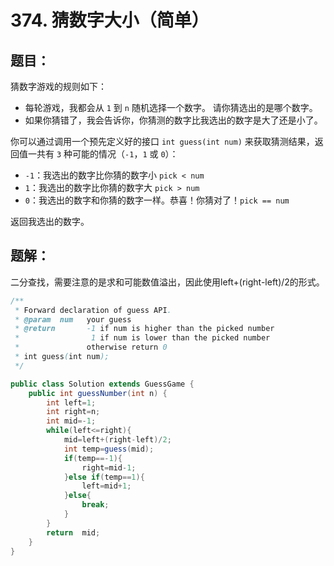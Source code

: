 # 374. 猜数字大小（简单）
## 题目：
猜数字游戏的规则如下：

* 每轮游戏，我都会从 `1` 到 `n` 随机选择一个数字。 请你猜选出的是哪个数字。
* 如果你猜错了，我会告诉你，你猜测的数字比我选出的数字是大了还是小了。

你可以通过调用一个预先定义好的接口 `int guess(int num)` 来获取猜测结果，返回值一共有 `3` 种可能的情况（`-1`，`1` 或 `0`）：

* `-1`：我选出的数字比你猜的数字小 `pick < num`
* `1`：我选出的数字比你猜的数字大 `pick > num`
* `0`：我选出的数字和你猜的数字一样。恭喜！你猜对了！`pick == num`

返回我选出的数字。
## 题解：
二分查找，需要注意的是求和可能数值溢出，因此使用left+(right-left)/2的形式。
```java
/** 
 * Forward declaration of guess API.
 * @param  num   your guess
 * @return 	     -1 if num is higher than the picked number
 *			      1 if num is lower than the picked number
 *               otherwise return 0
 * int guess(int num);
 */

public class Solution extends GuessGame {
    public int guessNumber(int n) {
        int left=1;
        int right=n;
        int mid=-1;
        while(left<=right){
            mid=left+(right-left)/2;
            int temp=guess(mid);
            if(temp==-1){
                right=mid-1;
            }else if(temp==1){
                left=mid+1;
            }else{
                break;
            }
        }
        return  mid;
    }
}
```